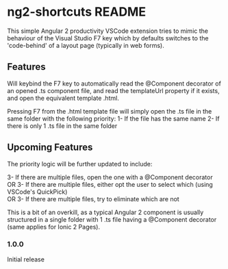# ng2-shortcuts README

This simple Angular 2 productivity VSCode extension tries to mimic the behaviour of the Visual Studio F7 key which by defaults switches to the 'code-behind' of a layout page (typically in web forms).

## Features

Will keybind the F7 key to automatically read the @Component decorator of an opened .ts component file, and read the templateUrl property if it exists, and open the equivalent template .html. 

Pressing F7 from the .html template file will simply open the .ts file in the same folder with the following priority:
1- If the file has the same name
2- If there is only 1 .ts file in the same folder

## Upcoming Features

The priority logic will be further updated to include:

3- If there are multiple files, open the one with a @Component decorator <br>
OR
3- If there are multiple files, either opt the user to select which (using VSCode's QuickPick) <br>
OR
3- If there are multiple files, try to eliminate which are not <br>

This is a bit of an overkill, as a typical Angular 2 component is usually structured in a single folder with 1 .ts file having a @Component decorator (same applies for Ionic 2 Pages).

### 1.0.0

Initial release
